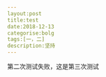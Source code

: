```yaml
---
layout:post
title:test
date:2018-12-13
categorise:bolg
tags:[一，二]
description:坚持
---
```

第二次测试失败，这是第三次测试
